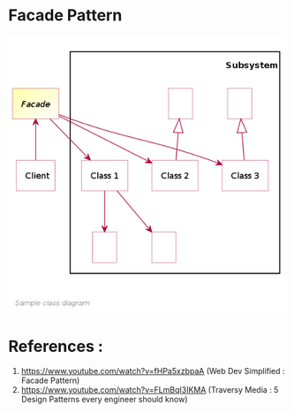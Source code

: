 # Facade Pattern


![Facade Pattern](facade-pattern.png?raw=true)


# References :
1. https://www.youtube.com/watch?v=fHPa5xzbpaA (Web Dev Simplified : Facade Pattern)
2. https://www.youtube.com/watch?v=FLmBqI3IKMA (Traversy Media : 5 Design Patterns every engineer should know)
